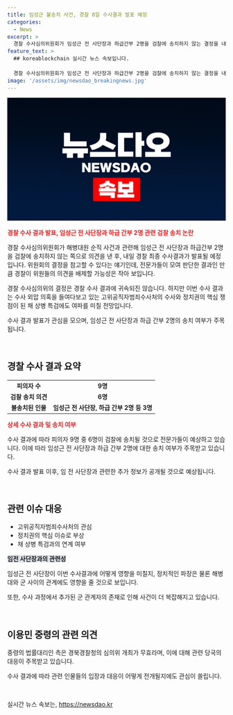 ```yaml
---
title: 임성근 불송치 사건, 경찰 8일 수사결과 발표 예정
categories:
  - News
excerpt: >
  경찰 수사심의위원회가 임성근 전 사단장과 하급간부 2명을 검찰에 송치하지 않는 결정을 내리고, 내일(8일) 경찰의 최종 수사결과 발표가 예정되어 있습니다. 수사심의위원회의 의견은 경찰 수사결과에 직접 귀속되지는 않지만, 전문가들은 경찰이 위원들의 의견을 배제할 가능성이 작아 보입니다. 이번 수사는 고 채 상병의 책임 소재를 밝히는 데 중점을 두었으며, 관련 수사는 오후 경북경찰청에서 최종 발표될 예정이며, 정치권의 핵심 쟁점으로 여겨지고 있습니다.
feature_text: >
  ## koreablockchain 실시간 뉴스 속보입니다.

  경찰 수사심의위원회가 임성근 전 사단장과 하급간부 2명을 검찰에 송치하지 않는 결정을 내리고, 내일(8일) 경찰의 최종 수사결과 발표가 예정되어 있습니다. 수사심의위원회의 의견은 경찰 수사결과에 직접 귀속되지는 않지만, 전문가들은 경찰이 위원들의 의견을 배제할 가능성이 작아 보입니다. 이번 수사는 고 채 상병의 책임 소재를 밝히는 데 중점을 두었으며, 관련 수사는 오후 경북경찰청에서 최종 발표될 예정이며, 정치권의 핵심 쟁점으로 여겨지고 있습니다.
image: '/assets/img/newsdao_breakingnews.jpg'
---
```


<p><img src="/assets/img/newsdao_breakingnews.jpg" alt="koreablockchain 속보" /></p>

<p><b><span style="color: #ee2323;">경찰 수사 결과 발표, 임성근 전 사단장과 하급 간부 2명 관련 검찰 송치 논란</span></b></p>

<p>경찰 수사심의위원회가 해병대원 순직 사건과 관련해 임성근 전 사단장과 하급간부 2명을 검찰에 송치하지 않는 쪽으로 의견을 낸 후, 내일 경찰 최종 수사결과가 발표될 예정입니다. 위원회의 결정을 참고할 수 있다는 얘기인데, 전문가들이 모여 판단한 결과인 만큼 경찰이 위원들의 의견을 배제할 가능성은 작아 보입니다.</p>

<p>경찰 수사심의위의 결정은 경찰 수사 결과에 귀속되진 않습니다. 하지만 이번 수사 결과는 수사 외압 의혹을 들여다보고 있는 고위공직자범죄수사처의 수사와 정치권의 핵심 쟁점이 된 채 상병 특검에도 여파를 미칠 전망입니다.</p>

<p>수사 결과 발표가 관심을 모으며, 임성근 전 사단장과 하급 간부 2명의 송치 여부가 주목됩니다.</p>

<p data-ke-size="size16">&nbsp;</p>

<h2 data-ke-size="size26">경찰 수사 결과 요약</h2>

<table>
  <tbody>
    <tr>
      <td style="text-align: center; height: 17px;"><b>피의자 수</b></td>
      <td style="text-align: center; height: 17px;"><b>9명</b></td>
    </tr>
    <tr>
      <td style="text-align: center; height: 17px;"><b>검찰 송치 의견</b></td>
      <td style="text-align: center; height: 17px;"><b>6명</b></td>
    </tr>
    <tr>
      <td style="text-align: center; height: 17px;"><b>불송치된 인물</b></td>
      <td style="text-align: center; height: 17px;"><b>임성근 전 사단장, 하급 간부 2명 등 3명</b></td>
    </tr>
  </tbody>
</table>

<p><b><span style="color: #ee2323;">상세 수사 결과 및 송치 여부</span></b></p>

<p>수사 결과에 따라 피의자 9명 중 6명이 검찰에 송치될 것으로 전문가들이 예상하고 있습니다. 이에 따라 임성근 전 사단장과 하급 간부 2명에 대한 송치 여부가 주목받고 있습니다.</p>

<p>수사 결과 발표 이후, 임 전 사단장과 관련한 추가 정보가 공개될 것으로 예상됩니다.</p>

<p data-ke-size="size16">&nbsp;</p>

<h2 data-ke-size="size26">관련 이슈 대응</h2>

<ul>
  <li>고위공직자범죄수사처의 관심</li>
  <li>정치권의 핵심 이슈로 부상</li>
  <li>채 상병 특검과의 연계 여부</li>
</ul>

<p><b><span style="background-color: #21538527;">임전 사단장과의 관련성</span></b></p>

<p>임성근 전 사단장이 이번 수사결과에 어떻게 영향을 미칠지, 정치적인 파장은 물론 해병대와 군 사이의 관계에도 영향을 줄 것으로 보입니다.</p>

<p>또한, 수사 과정에서 추가된 군 관계자의 존재로 인해 사건이 더 복잡해지고 있습니다.</p>

<p data-ke-size="size16">&nbsp;</p>

<h2 data-ke-size="size26">이용민 중령의 관련 의견</h2>

<p>중령의 법률대리인 측은 경북경찰청의 심의위 개최가 무효라며, 이에 대해 관련 당국의 대응이 주목받고 있습니다.</p>

<p>수사 결과에 따라 관련 인물들의 입장과 대응이 어떻게 전개될지에도 관심이 쏠립니다.</p>

<p data-ke-size="size16">&nbsp;</p>
실시간 뉴스 속보는, <a href="https://newsdao.kr" rel="dofollow">https://newsdao.kr</a>


